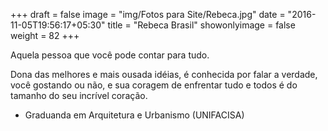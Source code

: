 +++
draft = false
image = "img/Fotos para Site/Rebeca.jpg"
date = "2016-11-05T19:56:17+05:30"
title = "Rebeca Brasil"
showonlyimage = false
weight = 82
+++

Aquela pessoa que você pode contar para tudo.
<!--more-->

Dona das melhores e mais ousada idéias, é conhecida por falar a verdade, você gostando ou não, e sua coragem de enfrentar tudo e todos é do tamanho do seu incrível coração.


* Graduanda em Arquitetura e Urbanismo (UNIFACISA)
